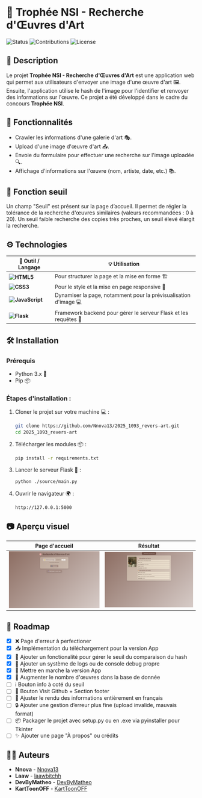 # 🎨 Trophée NSI - Recherche d'Œuvres d'Art

![Status](https://img.shields.io/badge/Version-Beta-orange)
![Contributions](https://img.shields.io/badge/Contributions-Welcome-blue)
![License](https://img.shields.io/badge/license-GPLv3-blue)

## 📜 Description

Le projet **Trophée NSI - Recherche d'Œuvres d'Art** est une application web qui permet aux utilisateurs d'envoyer une image d'une œuvre d'art 🖼️. Ensuite, l'application utilise le hash de l'image pour l'identifier et renvoyer des informations sur l'œuvre. Ce projet a été développé dans le cadre du concours **Trophée NSI**.

## 🚀 Fonctionnalités
- Crawler les informations d'une galerie d'art 🎭.
- Upload d'une image d'œuvre d'art 📤.
- Envoie du formulaire pour effectuer une recherche sur l'image uploadée 🔍.
- Affichage d'informations sur l'œuvre (nom, artiste, date, etc.) 📚.

## 🎯 Fonction seuil

Un champ "Seuil" est présent sur la page d’accueil. Il permet de régler la tolérance de la recherche d'œuvres similaires (valeurs recommandées : 0 à 20).
Un seuil faible recherche des copies très proches, un seuil élevé élargit la recherche.

## ⚙️ Technologies

| 🔧 Outil / Langage | 💡 Utilisation                      |
|--------------------|-------------------------------------|
**![HTML5](https://img.shields.io/badge/html5-%23E34F26.svg?style=for-the-badge&logo=html5&logoColor=white)** | Pour structurer la page et la mise en forme 🏗️|
|**![CSS3](https://img.shields.io/badge/css3-%231572B6.svg?style=for-the-badge&logo=css3&logoColor=white)** | Pour le style et la mise en page responsive 📱|
|**![JavaScript](https://img.shields.io/badge/javascript-%23323330.svg?style=for-the-badge&logo=javascript&logoColor=%23F7DF1E)** | Dynamiser la page, notamment pour la prévisualisation d'image 💻|
|**![Flask](https://img.shields.io/badge/flask-%23000.svg?style=for-the-badge&logo=flask&logoColor=white)** | Framework backend pour gérer le serveur Flask et les requêtes 🐍|

## 🛠️ Installation

### Prérequis
- Python 3.x 🐍
- Pip 📦

### Étapes d'installation :

1. Cloner le projet sur votre machine 💻 :
   ```bash
   git clone https://github.com/Nnova13/2025_1093_revers-art.git
   cd 2025_1093_revers-art
   ```

2. Télécharger les modules 📦 :
   ```bash
   pip install -r requirements.txt
   ```

3. Lancer le serveur Flask 🚀 :
   ```bash
   python ./source/main.py
   ```

4. Ouvrir le navigateur 🌍 :
   ```url
   http://127.0.0.1:5000
   ```

## 📷 Aperçu visuel

| Page d'accueil | Résultat |
|----------------|----------|
| ![Accueil](docs/screenshots/index.png) | ![Résultat](docs/screenshots/oeuvre.png) |

## 🚧 Roadmap

- [X] ❌ Page d'erreur à perfectioner
- [X] 📥 Implémentation du téléchargement pour la version App
- [X] 🎯 Ajouter un fonctionalité pour gérer le seuil du comparaison du hash
- [X] 💬 Ajouter un système de logs ou de console debug propre
- [X] 📱 Mettre en marche la version App
- [X] 📗 Augmenter le nombre d'œuvres dans la base de donnée
- [ ] ℹ️ Bouton info à coté du seuil
- [ ] 🔗 Bouton Visit Github + Section footer
- [ ] 🥖 Ajuster le rendu des informations entièrement en français
- [ ] 🔒 Ajouter une gestion d’erreur plus fine (upload invalide, mauvais format)
- [ ] 📦 Packager le projet avec setup.py ou en .exe via pyinstaller pour Tkinter
- [ ] ✨ Ajouter une page "À propos" ou crédits

## 👨‍💻 Auteurs

- **Nnova** - [Nnova13](https://github.com/Nnova13)
- **Laaw** - [laawbitchh](https://github.com/laawbitchh)
- **DevByMatheo** - [DevByMatheo](https://github.com/DevByMatheo)
- **KartToonOFF** - [KartToonOFF](https://github.com/KartToonOFF)
